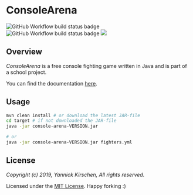 # ConsoleArena

![GitHub Workflow build status badge](https://github.com/yannickkirschen/console-arena/workflows/Maven%20clean%20install/badge.svg)
![GitHub Workflow build status badge](https://github.com/yannickkirschen/console-arena/workflows/Maven%20test/badge.svg)
[![](https://api.dependabot.com/badges/status?host=github&repo=yannickkirschen/console-arena)](https://dependabot.com)

## Overview

*ConsoleArena* is a free console fighting game written in Java and is part of a school project.

You can find the documentation [here](https://yannickkirschen.github.io/console-arena/).

## Usage

```bash
mvn clean install # or download the latest JAR-file
cd target # if not downloaded the JAR-file
java -jar console-arena-VERSION.jar

# or
java -jar console-arena-VERSION.jar fighters.yml
```

## License

*Copyright (c) 2019, Yannick Kirschen, All rights reserved.*

Licensed under the [MIT License](https://github.com/yannickkirschen/console-arena/blob/master/LICENSE).
Happy forking :)
